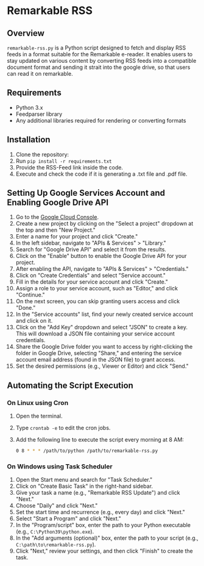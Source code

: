 # Remarkable RSS

## Overview
`remarkable-rss.py` is a Python script designed to fetch and display RSS feeds in a format suitable for the Remarkable e-reader. It enables users to stay updated on various content by converting RSS feeds into a compatible document format and sending it strait into the google drive, so that users can read it on remarkable.

## Requirements
- Python 3.x
- Feedparser library
- Any additional libraries required for rendering or converting formats

## Installation
1. Clone the repository:
2. Run `pip install -r requirements.txt`
3. Provide the RSS-Feed link inside the code.
4. Execute and check the code if it is generating a .txt file and .pdf file.

## Setting Up Google Services Account and Enabling Google Drive API

1. Go to the [Google Cloud Console](https://console.cloud.google.com/).
2. Create a new project by clicking on the "Select a project" dropdown at the top and then "New Project."
3. Enter a name for your project and click "Create."
4. In the left sidebar, navigate to "APIs & Services" > "Library."
5. Search for "Google Drive API" and select it from the results.
6. Click on the "Enable" button to enable the Google Drive API for your project.
7. After enabling the API, navigate to "APIs & Services" > "Credentials."
8. Click on "Create Credentials" and select "Service account."
9. Fill in the details for your service account and click "Create."
10. Assign a role to your service account, such as "Editor," and click "Continue."
11. On the next screen, you can skip granting users access and click "Done."
12. In the "Service accounts" list, find your newly created service account and click on it.
13. Click on the "Add Key" dropdown and select "JSON" to create a key. This will download a JSON file containing your service account credentials.
14. Share the Google Drive folder you want to access by right-clicking the folder in Google Drive, selecting "Share," and entering the service account email address (found in the JSON file) to grant access.
15. Set the desired permissions (e.g., Viewer or Editor) and click "Send."

## Automating the Script Execution

### On Linux using Cron

1. Open the terminal.
2. Type `crontab -e` to edit the cron jobs.
3. Add the following line to execute the script every morning at 8 AM:

   ```bash
   0 8 * * * /path/to/python /path/to/remarkable-rss.py
   ```

### On Windows using Task Scheduler

1. Open the Start menu and search for "Task Scheduler."
2. Click on "Create Basic Task" in the right-hand sidebar.
3. Give your task a name (e.g., "Remarkable RSS Update") and click "Next."
4. Choose "Daily" and click "Next."
5. Set the start time and recurrence (e.g., every day) and click "Next."
6. Select "Start a Program" and click "Next."
7. In the "Program/script" box, enter the path to your Python executable (e.g., `C:\Python39\python.exe`).
8. In the "Add arguments (optional)" box, enter the path to your script (e.g., `C:\path\to\remarkable-rss.py`).
9. Click "Next," review your settings, and then click "Finish" to create the task.
